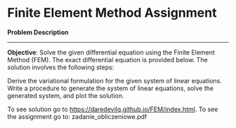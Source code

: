 # Finite Element Method Assignment
**Problem Description**

---

**Objective**:
Solve the given differential equation using the Finite Element Method (FEM). The exact differential equation is provided below. The solution involves the following steps:

Derive the variational formulation for the given system of linear equations.
Write a procedure to generate the system of linear equations, solve the generated system, and plot the solution.

To see solution go to https://daredevilq.github.io/FEM/index.html.
To see the assignment go to: zadanie_obliczeniowe.pdf
